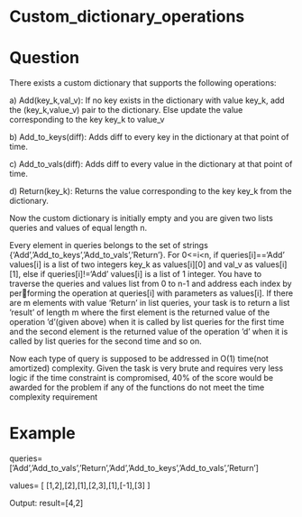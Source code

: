 # Custom_dictionary_operations

# Question 

There exists a custom dictionary that supports the following operations:

a) Add(key_k,val_v): If no key exists in the dictionary with value key_k, add the (key_k,value_v)
pair to the dictionary. Else update the value corresponding to the key key_k to value_v

b) Add_to_keys(diff): Adds diff to every key in the dictionary at that point of time.

c) Add_to_vals(diff): Adds diff to every value in the dictionary at that point of time.

d) Return(key_k): Returns the value corresponding to the key key_k from the dictionary.

Now the custom dictionary is initially empty and you are given two lists queries and values
of equal length n.

Every element in queries belongs to the set of strings {‘Add’,’Add_to_keys’,’Add_to_vals’,’Return’}.
For 0<=i<n, if queries[i]==‘Add’ values[i] is a list of two integers key_k as values[i][0] and val_v
as values[i][1], else if queries[i]!=‘Add’ values[i] is a list of 1 integer.
You have to traverse the queries and values list from 0 to n-1 and address each index by performing the operation at queries[i] with parameters as values[i].
If there are m elements with value ‘Return’ in list queries, your task is to return a list ’result’ of
length m where the first element is the returned value of the operation ’d’(given above) when
it is called by list queries for the first time and the second element is the returned value of the
operation ’d’ when it is called by list queries for the second time and so on.

Now each type of query is supposed to be addressed in O(1) time(not amortized) complexity.
Given the task is very brute and requires very less logic if the time constraint is compromised,
40% of the score would be awarded for the problem if any of the functions do not meet the time
complexity requirement

# Example

queries= [’Add’,’Add_to_vals’,’Return’,’Add’,’Add_to_keys’,’Add_to_vals’,’Return’]

values= [ [1,2],[2],[1],[2,3],[1],[-1],[3] ]

Output: result=[4,2]
